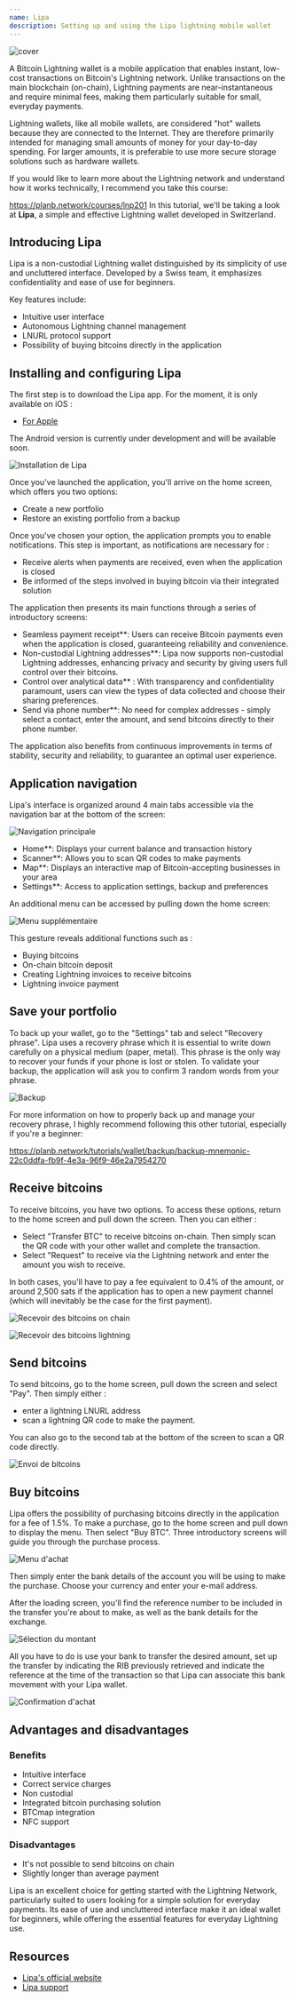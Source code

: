 ```yaml
---
name: Lipa
description: Setting up and using the Lipa lightning mobile wallet
---
```

![cover](assets/cover.webp)

A Bitcoin Lightning wallet is a mobile application that enables instant, low-cost transactions on Bitcoin's Lightning network. Unlike transactions on the main blockchain (on-chain), Lightning payments are near-instantaneous and require minimal fees, making them particularly suitable for small, everyday payments.

Lightning wallets, like all mobile wallets, are considered "hot" wallets because they are connected to the Internet. They are therefore primarily intended for managing small amounts of money for your day-to-day spending. For larger amounts, it is preferable to use more secure storage solutions such as hardware wallets.

If you would like to learn more about the Lightning network and understand how it works technically, I recommend you take this course:

https://planb.network/courses/lnp201
In this tutorial, we'll be taking a look at **Lipa**, a simple and effective Lightning wallet developed in Switzerland.

## Introducing Lipa

Lipa is a non-custodial Lightning wallet distinguished by its simplicity of use and uncluttered interface. Developed by a Swiss team, it emphasizes confidentiality and ease of use for beginners.

Key features include:


- Intuitive user interface
- Autonomous Lightning channel management
- LNURL protocol support
- Possibility of buying bitcoins directly in the application

## Installing and configuring Lipa

The first step is to download the Lipa app. For the moment, it is only available on iOS :


- [For Apple](https://apps.apple.com/app/lipa-bitcoin-lightning/id1602180066)

The Android version is currently under development and will be available soon.

![Installation de Lipa](assets/fr/01.webp)

Once you've launched the application, you'll arrive on the home screen, which offers you two options:


- Create a new portfolio
- Restore an existing portfolio from a backup

Once you've chosen your option, the application prompts you to enable notifications. This step is important, as notifications are necessary for :


- Receive alerts when payments are received, even when the application is closed
- Be informed of the steps involved in buying bitcoin via their integrated solution

The application then presents its main functions through a series of introductory screens:


- Seamless payment receipt**: Users can receive Bitcoin payments even when the application is closed, guaranteeing reliability and convenience.
- Non-custodial Lightning addresses**: Lipa now supports non-custodial Lightning addresses, enhancing privacy and security by giving users full control over their bitcoins.
- Control over analytical data** : With transparency and confidentiality paramount, users can view the types of data collected and choose their sharing preferences.
- Send via phone number**: No need for complex addresses - simply select a contact, enter the amount, and send bitcoins directly to their phone number.

The application also benefits from continuous improvements in terms of stability, security and reliability, to guarantee an optimal user experience.

## Application navigation

Lipa's interface is organized around 4 main tabs accessible via the navigation bar at the bottom of the screen:

![Navigation principale](assets/fr/02.webp)


- Home**: Displays your current balance and transaction history
- Scanner**: Allows you to scan QR codes to make payments
- Map**: Displays an interactive map of Bitcoin-accepting businesses in your area
- Settings**: Access to application settings, backup and preferences

An additional menu can be accessed by pulling down the home screen:

![Menu supplémentaire](assets/fr/03.webp)

This gesture reveals additional functions such as :


- Buying bitcoins
- On-chain bitcoin deposit
- Creating Lightning invoices to receive bitcoins
- Lightning invoice payment

## Save your portfolio

To back up your wallet, go to the "Settings" tab and select "Recovery phrase". Lipa uses a recovery phrase which it is essential to write down carefully on a physical medium (paper, metal). This phrase is the only way to recover your funds if your phone is lost or stolen. To validate your backup, the application will ask you to confirm 3 random words from your phrase.

![Backup](assets/fr/04.webp)

For more information on how to properly back up and manage your recovery phrase, I highly recommend following this other tutorial, especially if you're a beginner:

https://planb.network/tutorials/wallet/backup/backup-mnemonic-22c0ddfa-fb9f-4e3a-96f9-46e2a7954270
## Receive bitcoins

To receive bitcoins, you have two options. To access these options, return to the home screen and pull down the screen. Then you can either :


- Select "Transfer BTC" to receive bitcoins on-chain. Then simply scan the QR code with your other wallet and complete the transaction.
- Select "Request" to receive via the Lightning network and enter the amount you wish to receive.

In both cases, you'll have to pay a fee equivalent to 0.4% of the amount, or around 2,500 sats if the application has to open a new payment channel (which will inevitably be the case for the first payment).

![Recevoir des bitcoins on chain](assets/fr/05.webp)

![Recevoir des bitcoins lightning](assets/fr/06.webp)

## Send bitcoins

To send bitcoins, go to the home screen, pull down the screen and select "Pay". Then simply either :


- enter a lightning LNURL address
- scan a lightning QR code to make the payment.

You can also go to the second tab at the bottom of the screen to scan a QR code directly.

![Envoi de bitcoins](assets/fr/07.webp)

## Buy bitcoins

Lipa offers the possibility of purchasing bitcoins directly in the application for a fee of 1.5%. To make a purchase, go to the home screen and pull down to display the menu. Then select "Buy BTC". Three introductory screens will guide you through the purchase process.

![Menu d'achat](assets/fr/08.webp)

Then simply enter the bank details of the account you will be using to make the purchase. Choose your currency and enter your e-mail address.

After the loading screen, you'll find the reference number to be included in the transfer you're about to make, as well as the bank details for the exchange.

![Sélection du montant](assets/fr/09.webp)

All you have to do is use your bank to transfer the desired amount, set up the transfer by indicating the RIB previously retrieved and indicate the reference at the time of the transaction so that Lipa can associate this bank movement with your Lipa wallet.

![Confirmation d'achat](assets/fr/10.webp)

## Advantages and disadvantages

### Benefits


- Intuitive interface
- Correct service charges
- Non custodial
- Integrated bitcoin purchasing solution
- BTCmap integration
- NFC support

### Disadvantages


- It's not possible to send bitcoins on chain
- Slightly longer than average payment

Lipa is an excellent choice for getting started with the Lightning Network, particularly suited to users looking for a simple solution for everyday payments. Its ease of use and uncluttered interface make it an ideal wallet for beginners, while offering the essential features for everyday Lightning use.

## Resources


- [Lipa's official website](https://lipa.swiss/)
- [Lipa support](https://getlipa.atlassian.net/servicedesk/customer/portal/1)